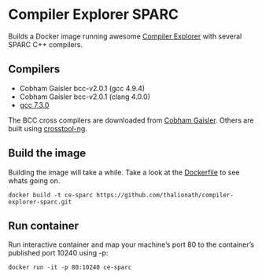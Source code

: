 # Compiler Explorer SPARC

Builds a Docker image running awesome [Compiler Explorer](https://github.com/mattgodbolt/compiler-explorer/) with several SPARC C++ compilers.

## Compilers

 * Cobham Gaisler bcc-v2.0.1 (gcc 4.9.4)
 * Cobham Gaisler bcc-v2.0.1 (clang 4.0.0)
 * [gcc 7.3.0](/fs/tmp/ct-ng/7.3.0/.config)

The BCC cross compilers are downloaded from [Cobham Gaisler](http://www.gaisler.com/index.php/downloads/compilers). Others are built using [crosstool-ng](https://github.com/crosstool-ng/crosstool-ng).

## Build the image

Building the image will take a while. Take a look at the [Dockerfile](/Dockerfile) to see whats going on.

    docker build -t ce-sparc https://github.com/thalionath/compiler-explorer-sparc.git

## Run container

Run interactive container and map your machine’s port 80 to the container’s published port 10240 using -p:

    docker run -it -p 80:10240 ce-sparc
